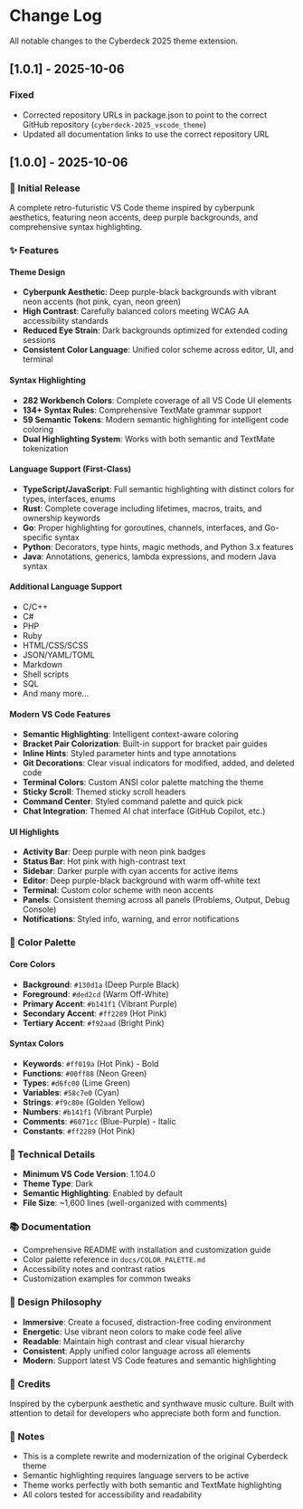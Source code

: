 # Change Log

All notable changes to the Cyberdeck 2025 theme extension.

## [1.0.1] - 2025-10-06

### Fixed
- Corrected repository URLs in package.json to point to the correct GitHub repository (`cyberdeck-2025_vscode_theme`)
- Updated all documentation links to use the correct repository URL

## [1.0.0] - 2025-10-06

### 🎉 Initial Release

A complete retro-futuristic VS Code theme inspired by cyberpunk aesthetics, featuring neon accents, deep purple backgrounds, and comprehensive syntax highlighting.

### ✨ Features

#### Theme Design
- **Cyberpunk Aesthetic**: Deep purple-black backgrounds with vibrant neon accents (hot pink, cyan, neon green)
- **High Contrast**: Carefully balanced colors meeting WCAG AA accessibility standards
- **Reduced Eye Strain**: Dark backgrounds optimized for extended coding sessions
- **Consistent Color Language**: Unified color scheme across editor, UI, and terminal

#### Syntax Highlighting
- **282 Workbench Colors**: Complete coverage of all VS Code UI elements
- **134+ Syntax Rules**: Comprehensive TextMate grammar support
- **59 Semantic Tokens**: Modern semantic highlighting for intelligent code coloring
- **Dual Highlighting System**: Works with both semantic and TextMate tokenization

#### Language Support (First-Class)
- **TypeScript/JavaScript**: Full semantic highlighting with distinct colors for types, interfaces, enums
- **Rust**: Complete coverage including lifetimes, macros, traits, and ownership keywords
- **Go**: Proper highlighting for goroutines, channels, interfaces, and Go-specific syntax
- **Python**: Decorators, type hints, magic methods, and Python 3.x features
- **Java**: Annotations, generics, lambda expressions, and modern Java syntax

#### Additional Language Support
- C/C++
- C#
- PHP
- Ruby
- HTML/CSS/SCSS
- JSON/YAML/TOML
- Markdown
- Shell scripts
- SQL
- And many more...

#### Modern VS Code Features
- **Semantic Highlighting**: Intelligent context-aware coloring
- **Bracket Pair Colorization**: Built-in support for bracket pair guides
- **Inline Hints**: Styled parameter hints and type annotations
- **Git Decorations**: Clear visual indicators for modified, added, and deleted code
- **Terminal Colors**: Custom ANSI color palette matching the theme
- **Sticky Scroll**: Themed sticky scroll headers
- **Command Center**: Styled command palette and quick pick
- **Chat Integration**: Themed AI chat interface (GitHub Copilot, etc.)

#### UI Highlights
- **Activity Bar**: Deep purple with neon pink badges
- **Status Bar**: Hot pink with high-contrast text
- **Sidebar**: Darker purple with cyan accents for active items
- **Editor**: Deep purple-black background with warm off-white text
- **Terminal**: Custom color scheme with neon accents
- **Panels**: Consistent theming across all panels (Problems, Output, Debug Console)
- **Notifications**: Styled info, warning, and error notifications

### 🎨 Color Palette

#### Core Colors
- **Background**: `#130d1a` (Deep Purple Black)
- **Foreground**: `#ded2cd` (Warm Off-White)
- **Primary Accent**: `#b141f1` (Vibrant Purple)
- **Secondary Accent**: `#ff2289` (Hot Pink)
- **Tertiary Accent**: `#f92aad` (Bright Pink)

#### Syntax Colors
- **Keywords**: `#ff019a` (Hot Pink) - Bold
- **Functions**: `#00ff88` (Neon Green)
- **Types**: `#d6fc00` (Lime Green)
- **Variables**: `#58c7e0` (Cyan)
- **Strings**: `#f9c80e` (Golden Yellow)
- **Numbers**: `#b141f1` (Vibrant Purple)
- **Comments**: `#6071cc` (Blue-Purple) - Italic
- **Constants**: `#ff2289` (Hot Pink)

### 🔧 Technical Details
- **Minimum VS Code Version**: 1.104.0
- **Theme Type**: Dark
- **Semantic Highlighting**: Enabled by default
- **File Size**: ~1,600 lines (well-organized with comments)

### 📚 Documentation
- Comprehensive README with installation and customization guide
- Color palette reference in `docs/COLOR_PALETTE.md`
- Accessibility notes and contrast ratios
- Customization examples for common tweaks

### 🎯 Design Philosophy
- **Immersive**: Create a focused, distraction-free coding environment
- **Energetic**: Use vibrant neon colors to make code feel alive
- **Readable**: Maintain high contrast and clear visual hierarchy
- **Consistent**: Apply unified color language across all elements
- **Modern**: Support latest VS Code features and semantic highlighting

### 🙏 Credits
Inspired by the cyberpunk aesthetic and synthwave music culture. Built with attention to detail for developers who appreciate both form and function.

### 📝 Notes
- This is a complete rewrite and modernization of the original Cyberdeck theme
- Semantic highlighting requires language servers to be active
- Theme works perfectly with both semantic and TextMate highlighting
- All colors tested for accessibility and readability
